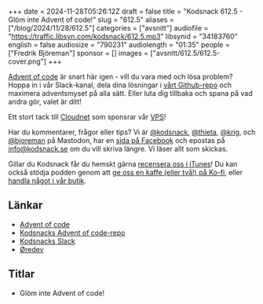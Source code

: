 +++
date = 2024-11-28T05:26:12Z
draft = false
title = "Kodsnack 612.5 - Glöm inte Advent of code!"
slug = "612.5"
aliases = ["/blog/2024/11/28/612.5"]
categories = ["avsnitt"]
audiofile = "https://traffic.libsyn.com/kodsnack/612.5.mp3"
libsynid = "34183760"
english = false
audiosize = "790231"
audiolength = "01:35"
people = ["Fredrik Björeman"]
sponsor = []
images = ["avsnitt/612.5/612.5-cover.png"]
+++

[Advent of code](https://adventofcode.com/) är snart här igen - vill du vara med och lösa problem? Hoppa in i vår Slack-kanal, dela dina lösningar i [vårt Github-repo](https://github.com/kodsnack/advent_of_code) och maximera adventsmyset på alla sätt. Eller luta dig tillbaka och spana på vad andra gör, valet är ditt!

Ett stort tack till [Cloudnet](https://www.cloudnet.se) som sponsrar vår [VPS](https://en.wikipedia.org/wiki/Virtual_private_server)!

Har du kommentarer, frågor eller tips? Vi är [@kodsnack](https://social.podsnack.se/@kodsnack), [@thieta](https://6510.nu/@thieta), [@krig](https://6510.nu/@krig), och [@bjoreman](https://toot.cafe/@bjoreman) på Mastodon, har en [sida på Facebook](https://www.facebook.com/) och epostas på [info@kodsnack.se](mailto:info@kodsnack.se) om du vill skriva längre. Vi läser allt som skickas.

Gillar du Kodsnack får du hemskt gärna [recensera oss i iTunes](https://itunes.apple.com/se/podcast/kodsnack/id561631498?l=en)! Du kan också stödja podden genom att <a href="https://ko-fi.com/kodsnack" rel="payment">ge oss en kaffe (eller två!) på Ko-fi</a>, eller [handla något i vår butik](https://shop.spreadshirt.se/kodsnack/).

## Länkar
* [Advent of code](https://adventofcode.com/)
* [Kodsnacks Advent of code-repo](https://github.com/kodsnack/advent_of_code)
* [Kodsnacks Slack](https://join.slack.com/t/podsnack/shared_invite/zt-wh2ussm9-xFOqpvjgF16G2eDhaBy1hw)
* [Øredev](https://oredev.org/)

## Titlar
* Glöm inte Advent of code!